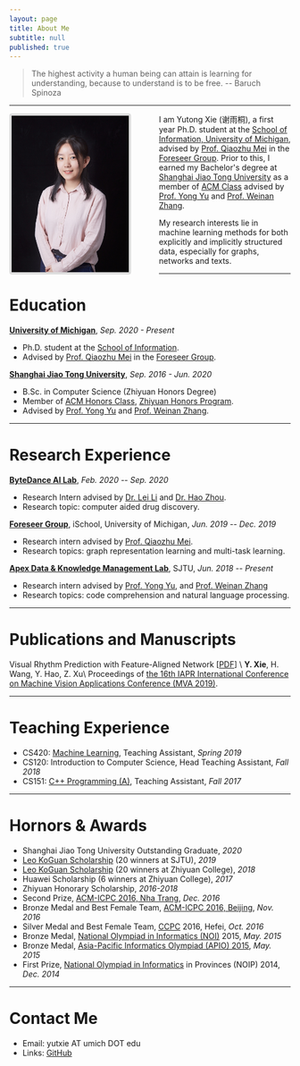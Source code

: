 ```yaml
---
layout: page
title: About Me
subtitle: null
published: true
---
```





> The highest activity a human being can attain is learning for understanding, because to understand is to be free. -- Baruch Spinoza

----------------------------

<img align="left" src="/img/photo.jpg" height="280" width="210" style="margin-right:50px;border:4px solid #ddd;border-radius:4px">

I am Yutong Xie (谢雨桐), a first year Ph.D. student at the [School of Information, University of Michigan](https://www.si.umich.edu), advised by [Prof. Qiaozhu Mei](http://www-personal.umich.edu/~qmei/) in the [Foreseer Group](http://foreseer.si.umich.edu/). Prior to this, I earned my Bachelor's degree at [Shanghai Jiao Tong University](https://www.sjtu.edu.cn) as a member of [ACM Class](https://acm.sjtu.edu.cn/home) advised by [Prof. Yong Yu](http://apex.sjtu.edu.cn/members/yyu) and [Prof. Weinan Zhang](http://wnzhang.net).

My research interests lie in machine learning methods for both explicitly and implicitly structured data, especially for graphs, networks and texts. 

----------------------------

# Education

[**University of Michigan**](https://umich.edu), *Sep. 2020 - Present*

- Ph.D. student at the [School of Information](https://www.si.umich.edu).
- Advised by [Prof. Qiaozhu Mei](http://www-personal.umich.edu/~qmei/) in the [Foreseer Group](http://foreseer.si.umich.edu/).

[**Shanghai Jiao Tong University**](https://www.sjtu.edu.cn/), *Sep. 2016 - Jun. 2020*

- B.Sc. in Computer Science (Zhiyuan Honors Degree)
- Member of [ACM Honors Class](https://acm.sjtu.edu.cn/), [Zhiyuan Honors Program](https://zhiyuan.sjtu.edu.cn/).
- Advised by [Prof. Yong Yu](http://apex.sjtu.edu.cn/members/yyu) and [Prof. Weinan Zhang](http://wnzhang.net).

----------------------------

# Research Experience

[**ByteDance AI Lab**](https://ailab.bytedance.com), *Feb. 2020 -- Sep. 2020*

- Research Intern advised by [Dr. Lei Li](https://lileicc.github.io) and [Dr. Hao Zhou](https://zhouh.github.io).
- Research topic: computer aided drug discovery.

[**Foreseer Group**](http://foreseer.si.umich.edu/), iSchool, University of Michigan, *Jun. 2019 -- Dec. 2019*

- Research intern advised by [Prof. Qiaozhu Mei](http://www-personal.umich.edu/~qmei/).
- Research topics: graph representation learning and multi-task learning.

[**Apex Data & Knowledge Management Lab**](http://apex.sjtu.edu.cn), SJTU, *Jun. 2018 -- Present*

- Research intern advised by [Prof. Yong Yu](http://apex.sjtu.edu.cn/members/yyu), and [Prof. Weinan Zhang](http://wnzhang.net/)
- Research topics: code comprehension and  natural language processing.

----------------------------

# Publications and Manuscripts

Visual Rhythm Prediction with Feature-Aligned Network \[[PDF](http://www.mva-org.jp/Proceedings/2019/papers/05-20.pdf)\] \\
**Y. Xie**, H. Wang, Y. Hao, Z. Xu\\
Proceedings of [the 16th IAPR International Conference on Machine Vision Applications Conference (MVA 2019)](http://www.mva-org.jp/Proceedings/2019/).

----------------------------


# Teaching Experience

- CS420: [Machine Learning](http://wnzhang.net/teaching/cs420/index.html), Teaching Assistant, *Spring 2019*
- CS120: Introduction to Computer Science, Head Teaching Assistant, *Fall 2018*
- CS151: [C++ Programming (A)](https://acm.sjtu.edu.cn/wiki/Programming_2017), Teaching Assistant, *Fall 2017*

----------------------------

# Hornors & Awards

- Shanghai Jiao Tong University Outstanding Graduate, *2020*
- [Leo KoGuan Scholarship](http://www.leokoguanfoundation.org/) (20 winners at SJTU), *2019*
- [Leo KoGuan Scholarship](http://www.leokoguanfoundation.org/) (20 winners at Zhiyuan College), *2018*
- Huawei Scholarship (6 winners at Zhiyuan College), *2017*
- Zhiyuan Honorary Scholarship, *2016-2018*
- Second Prize, [ACM-ICPC 2016, Nha Trang](https://icpc.baylor.edu/regionals/finder/nha-trang-2016), *Dec. 2016*
- Bronze Medal and Best Female Team, [ACM-ICPC 2016, Beijing](http://acm.pku.edu.cn/icpc_pku2016/), *Nov. 2016*
- Silver Medal and Best Female Team, [CCPC](http://ccpc.io/) 2016, Hefei, *Oct. 2016*
- Bronze Medal, [National Olympiad in Informatics (NOI)](http://www.noi.cn/) 2015, *May. 2015*
- Bronze Medal, [Asia-Pacific Informatics Olympiad (APIO) 2015](http://apio2015.org/), *May. 2015*
- First Prize, [National Olympiad in Informatics](http://www.noi.cn/) in Provinces (NOIP) 2014, *Dec. 2014*

----------------------------

# Contact Me

- Email: yutxie AT umich DOT edu
- Links: [GitHub](https://github.com/yutxie)
